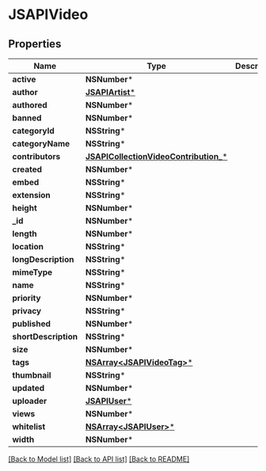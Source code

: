 # JSAPIVideo

## Properties
Name | Type | Description | Notes
------------ | ------------- | ------------- | -------------
**active** | **NSNumber*** |  | [optional] 
**author** | [**JSAPIArtist***](JSAPIArtist.md) |  | [optional] 
**authored** | **NSNumber*** |  | [optional] 
**banned** | **NSNumber*** |  | [optional] 
**categoryId** | **NSString*** |  | [optional] 
**categoryName** | **NSString*** |  | [optional] 
**contributors** | [**JSAPICollectionVideoContribution_***](JSAPICollectionVideoContribution_.md) |  | [optional] 
**created** | **NSNumber*** |  | [optional] 
**embed** | **NSString*** |  | [optional] 
**extension** | **NSString*** |  | [optional] 
**height** | **NSNumber*** |  | [optional] 
**_id** | **NSNumber*** |  | [optional] 
**length** | **NSNumber*** |  | [optional] 
**location** | **NSString*** |  | [optional] 
**longDescription** | **NSString*** |  | [optional] 
**mimeType** | **NSString*** |  | [optional] 
**name** | **NSString*** |  | [optional] 
**priority** | **NSNumber*** |  | [optional] 
**privacy** | **NSString*** |  | [optional] 
**published** | **NSNumber*** |  | [optional] 
**shortDescription** | **NSString*** |  | [optional] 
**size** | **NSNumber*** |  | [optional] 
**tags** | [**NSArray&lt;JSAPIVideoTag&gt;***](JSAPIVideoTag.md) |  | [optional] 
**thumbnail** | **NSString*** |  | [optional] 
**updated** | **NSNumber*** |  | [optional] 
**uploader** | [**JSAPIUser***](JSAPIUser.md) |  | [optional] 
**views** | **NSNumber*** |  | [optional] 
**whitelist** | [**NSArray&lt;JSAPIUser&gt;***](JSAPIUser.md) |  | [optional] 
**width** | **NSNumber*** |  | [optional] 

[[Back to Model list]](../README.md#documentation-for-models) [[Back to API list]](../README.md#documentation-for-api-endpoints) [[Back to README]](../README.md)


